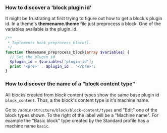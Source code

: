 ### How to discover a 'block plugin id'

It might be frustrating at first trying to figure out how to get a block's plugin id. In a theme's **themename.theme** file just preprocess a block. One of the variables available is the plugin\_id.

```php
/**
 * Implements hook_preprocess_block().
 */
function themename_preprocess_block(array $variables) {
  // Get the plugin id
  $plugin_id = $variables['plugin_id'];
  print '<pre>' . $plugin_id . '</pre>';
}
```

### How to discover the name of a "block content type"

All blocks created from block content types show the same base plugin id `block_content`. Thus, a the block's content type is it's machine name.

Go to `/admin/structure/block/block-content/types` and "Edit" one of the block types shown. To the right of the label will be a "Machine name". For example the "Basic block" type created by the Standard profile has a machine name `basic`. 